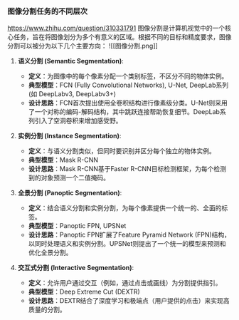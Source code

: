 ### 图像分割任务的不同层次
https://www.zhihu.com/question/310331791
图像分割是计算机视觉中的一个核心任务，旨在将图像划分为多个有意义的区域。根据不同的目标和精度要求，图像分割可以被分为以下几个主要方向：
![[图像分割.png]]

1. **语义分割 (Semantic Segmentation)**:
   - **定义**：为图像中的每个像素分配一个类别标签，不区分不同的物体实例。
   - **典型模型**：FCN (Fully Convolutional Networks), U-Net, DeepLab系列 (如 DeepLabv3, DeepLabv3+)
   - **设计思路**：FCN首次提出使用全卷积结构进行像素级分类。U-Net则采用了一个对称的编码-解码结构，其中跳跃连接帮助恢复细节。DeepLab系列引入了空洞卷积来增加感受野。

2. **实例分割 (Instance Segmentation)**:
   - **定义**：与语义分割类似，但同时要识别并区分每个独立的物体实例。
   - **典型模型**：Mask R-CNN
   - **设计思路**：Mask R-CNN基于Faster R-CNN目标检测框架，为每个检测到的对象预测一个二值掩码。

3. **全景分割 (Panoptic Segmentation)**:
   - **定义**：结合语义分割和实例分割，为每个像素提供一个统一的、全面的标签。
   - **典型模型**：Panoptic FPN, UPSNet
   - **设计思路**：Panoptic FPN扩展了Feature Pyramid Network (FPN)结构，以同时处理语义和实例分割。UPSNet则提出了一个统一的模型来预测和优化全景分割。

4. **交互式分割 (Interactive Segmentation)**:
   - **定义**：允许用户通过交互（例如，通过点击或画线）为分割提供指引。
   - **典型模型**：Deep Extreme Cut (DEXTR)
   - **设计思路**：DEXTR结合了深度学习和极端点（用户提供的点击）来实现高质量的分割。